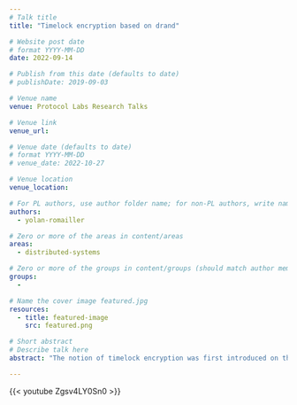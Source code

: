 ```yaml
---
# Talk title
title: "Timelock encryption based on drand"

# Website post date
# format YYYY-MM-DD
date: 2022-09-14

# Publish from this date (defaults to date)
# publishDate: 2019-09-03

# Venue name
venue: Protocol Labs Research Talks

# Venue link
venue_url:

# Venue date (defaults to date)
# format YYYY-MM-DD
# venue_date: 2022-10-27

# Venue location
venue_location: 

# For PL authors, use author folder name; for non-PL authors, write name as in paper within ""
authors:
  - yolan-romailler

# Zero or more of the areas in content/areas
areas:
  - distributed-systems

# Zero or more of the groups in content/groups (should match author membership)
groups:
  -

# Name the cover image featured.jpg
resources:
  - title: featured-image
    src: featured.png

# Short abstract
# Describe talk here
abstract: "The notion of timelock encryption was first introduced on the Cypherpunks mailing list in 1993 by the founder of the crypto-anarchist movement, Tim May, and to date, while there have been numerous attempts to tackle it, none have been deployed at scale, nor made available to be used in any practical way. We have recently changed this status-quo by releasing a free, open-source tool that can finally achieve the lofty goal of encrypting things that cannot be decrypted until a given time has come in meaningful ways with proper security guarantees. In this talk, we will discover how our practical instantiation is relying on an existing threshold network running to produce distributed randomness, drand. We rely on threshold cryptography and decentralization of trust to exploit the existing League of Entropy in order to achieve our goal. We will first recall what all of this means, we will then proceed to see how these building blocks allow us to deploy a practical timelock service."

---
```



{{< youtube Zgsv4LY0Sn0 >}}
